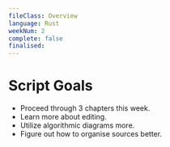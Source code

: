 ```yaml
---
fileClass: Overview
language: Rust
weekNum: 2
complete: false
finalised: 
---
```

# Script Goals

- Proceed through 3 chapters this week.
- Learn more about editing.
- Utilize algorithmic diagrams more.
- Figure out how to organise sources better.


